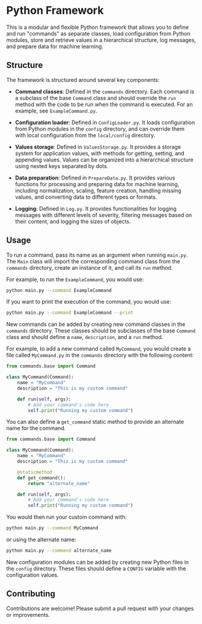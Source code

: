 
# Python Framework

This is a modular and flexible Python framework that allows you to define and run "commands" as separate classes, load configuration from Python modules, store and retrieve values in a hierarchical structure, log messages, and prepare data for machine learning.

## Structure

The framework is structured around several key components:

- **Command classes**: Defined in the `commands` directory. Each command is a subclass of the base `Command` class and should override the `run` method with the code to be run when the command is executed. For an example, see `ExampleCommand.py`.

- **Configuration loader**: Defined in `ConfigLoader.py`. It loads configuration from Python modules in the `config` directory, and can override them with local configuration from the `local/config` directory.

- **Values storage**: Defined in `ValuesStorage.py`. It provides a storage system for application values, with methods for getting, setting, and appending values. Values can be organized into a hierarchical structure using nested keys separated by dots.

- **Data preparation**: Defined in `PrepareData.py`. It provides various functions for processing and preparing data for machine learning, including normalization, scaling, feature creation, handling missing values, and converting data to different types or formats.

- **Logging**: Defined in `Log.py`. It provides functionalities for logging messages with different levels of severity, filtering messages based on their content, and logging the sizes of objects.

## Usage

To run a command, pass its name as an argument when running `main.py`. The `Main` class will import the corresponding command class from the `commands` directory, create an instance of it, and call its `run` method.

For example, to run the `ExampleCommand`, you would use:

```bash
python main.py --command ExampleCommand
```

If you want to print the execution of the command, you would use:

```bash
python main.py --command ExampleCommand --print
```

New commands can be added by creating new command classes in the `commands` directory. These classes should be subclasses of the base `Command` class and should define a `name`, `description`, and a `run` method.

For example, to add a new command called `MyCommand`, you would create a file called `MyCommand.py` in the `commands` directory with the following content:

```python
from commands.base import Command

class MyCommand(Command):
    name = "MyCommand"
    description = "This is my custom command"

    def run(self, args):
        # Add your command's code here
        self.print("Running my custom command")
```

You can also define a `get_command` static method to provide an alternate name for the command.

```python
from commands.base import Command

class MyCommand(Command):
    name = "MyCommand"
    description = "This is my custom command"

    @staticmethod
    def get_command():
        return "alternate_name"

    def run(self, args):
        # Add your command's code here
        self.print("Running my custom command")
```

You would then run your custom command with:

```bash
python main.py --command MyCommand
```

or using the alternate name:

```bash
python main.py --command alternate_name
```

New configuration modules can be added by creating new Python files in the `config` directory. These files should define a `CONFIG` variable with the configuration values.

## Contributing

Contributions are welcome! Please submit a pull request with your changes or improvements.
